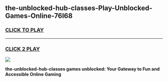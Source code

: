 
## the-unblocked-hub-classes-Play-Unblocked-Games-Online-76l68
<h3>
<a href="https://premium76.site?title=the-unblocked-hub-classes&ref=25A">CLICK TO PLAY</a></h3>
<hr>

<h3>
<a href="https://premium76.site?title=the-unblocked-hub-classes&ref=25A">CLICK 2 PLAY</a>
  
</h3>

<a href="https://premium76.site?title=the-unblocked-hub-classes&ref=25A"><img src="https://clearcache.store/games.png"></a>


**the-unblocked-hub-classes games unblocked: Your Gateway to Fun and Accessible Online Gaming**
